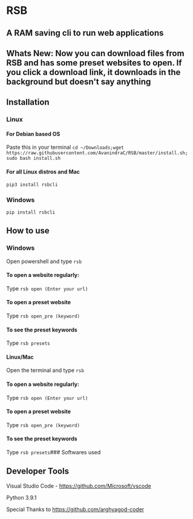 # RSB

## A RAM saving cli to run web applications

## Whats New: Now you can download files from RSB and has some preset websites to open. If you click a download link, it downloads in the background but doesn't say anything

## Installation

### Linux

#### For Debian based OS

Paste this in your terminal 
```cd ~/Downloads;wget https://raw.githubusercontent.com/AvanindraC/RSB/master/install.sh; sudo bash install.sh```

#### For all Linux distros and Mac

```pip3 install rsbcli```

### Windows

```pip install rsbcli``` 

## How to use

### Windows

Open powershell and type ```rsb```

#### To open a website regularly:

Type ```rsb open (Enter your url)```

#### To open a preset website 

Type ```rsb open_pre (keyword)```

#### To see the preset keywords

Type ```rsb presets```

#### Linux/Mac

Open the terminal and type ```rsb```

#### To open a website regularly:

Type ```rsb open (Enter your url)```

#### To open a preset website 

Type ```rsb open_pre (keyword)```

#### To see the preset keywords

Type ```rsb presets```### Softwares used

## Developer Tools

Visual Studio Code - https://github.com/Microsoft/vscode

Python 3.9.1

Special Thanks to https://github.com/arghyagod-coder